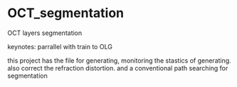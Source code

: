 # OCT_segmentation
OCT layers segmentation 

keynotes: parrallel with train to OLG 

this project has the file for generating, monitoring the stastics of generating. also correct the refraction distortion. and a conventional path searching for segmentation 

